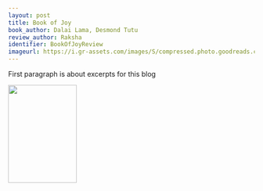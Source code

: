 ```yaml
---
layout: post
title: Book of Joy
book_author: Dalai Lama, Desmond Tutu
review_author: Raksha
identifier: BookOfJoyReview
imageurl: https://i.gr-assets.com/images/S/compressed.photo.goodreads.com/books/1458496394l/29496453.jpg
---
```

First paragraph is about excerpts for this blog


<img src="{{page.imageurl}}" width="140" height="200" class="img-thumbnail rounded float-left" />


